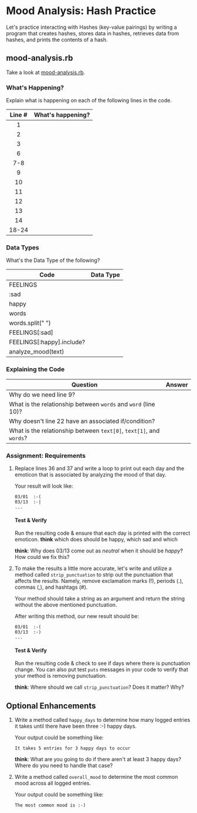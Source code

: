 # Mood Analysis: Hash Practice
Let's practice interacting with Hashes (key-value pairings) by writing a program that creates hashes, stores data in hashes, retrieves data from hashes, and prints the contents of a hash.

## mood-analysis.rb
Take a look at [mood-analysis.rb](mood-analysis.rb).

### What's Happening?
Explain what is happening on each of the following lines in the code.

| Line # | What's happening?
|:------:|-------------------
| 1      |
| 2      |
| 3      |
| 6      |
| 7-8    |
| 9      |
| 10     |
| 11     |
| 12     |
| 13     |
| 14     |
| 18-24  |

### Data Types
What's the Data Type of the following?

| Code                       | Data Type
|----------------------------|-----------
| FEELINGS                   |
| :sad                       |
| happy                      |
| words                      |
| words.split(" ")           |
| FEELINGS[:sad]             |
| FEELINGS[:happy].include?  |
| analyze_mood(text)         |

### Explaining the Code
| Question               | Answer
|------------------------|-------
| Why do we need line 9? |
| What is the relationship between `words` and `word` (line 10)? |
| Why doesn't line 22 have an associated if/condition? |
| What is the relationship between `text[0]`, `text[1]`, and `words`? |

### Assignment: Requirements
1. Replace lines 36 and 37 and write a loop to print out each day and the emoticon that is associated by analyzing the mood of that day.

	Your result will look like:
	```
	03/01  :-(
	03/13  :-|
	...
	```

	#### Test & Verify
	Run the resulting code & ensure that each day is printed with the correct emoticon.  **think** which does should be happy, which sad and which

	**think**: Why does 03/13 come out as _neutral_ when it should be _happy_? How could we fix this?

2. To make the results a little more accurate, let's write and utilize a method called `strip_punctuation` to strip out the punctuation that affects the results. Namely, remove  exclamation marks (!), periods (.), commas (,), and hashtags (#).

	Your method should take a string as an argument and return the string without the above mentioned punctuation.

	After writing this method, our new result should be:
	```
	03/01  :-(
	03/13  :-)
	...
	```

	#### Test & Verify
	Run the resulting code & check to see if days where there is punctuation change.  You can also put test `puts` messages in your code to verify that your method is removing punctuation.  
	

	**think**: Where should we call `strip_punctuation`? Does it matter? Why?


## Optional Enhancements


1. Write a method called `happy_days` to determine how many logged entries it takes until there have been three :-) happy days.

	Your output could be something like:
	```
	It takes 5 entries for 3 happy days to occur
	```

	**think**: What are you going to do if there aren't at least 3 happy days?  Where do you need to handle that case?

2. Write a method called `overall_mood` to determine the most common mood across all logged entries.

	Your output could be something like:
	```
	The most common mood is :-)
	```
